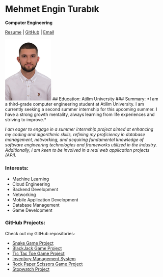# Mehmet Engin Turabık
__Computer Engineering__


[Resume](Mehmet_Engin_Turabık_CV.pdf)  |  [GitHub](https://github.com/enginnturabik)  |  [Email](mailto:engin.turabik43@gmail.com)

<img src="photo.jpg" alt="My Photo" style="max-width:150px; height:auto;">
## Education:
Atilim University
### Summary:
*I am a third-grade computer engineering student at Atilim University. I am currently seeking a second summer internship for this upcoming summer. I have a strong growth mentality, always learning from life experiences and striving to improve.*

*I am eager to engage in a summer internship project aimed at enhancing my coding and algorithmic skills, refining my proficiency in database management, networking, and acquiring fundamental knowledge of software engineering technologies and frameworks utilized in the industry. Additionally, I am keen to be involved in a real web application projects (API).*

### Interests:
- Machine Learning  
- Cloud Engineering
- Backend Development
- Networking
- Mobile Application Development
- Database Management
- Game Development


### GitHub Projects:
Check out my GitHub repositories:
- [Snake Game Project](https://github.com/enginnturabik/Snake-Game)
- [BlackJack Game Project](https://github.com/enginnturabik/BlackJack-game-JS)
- [Tic Tac Toe Game Project](https://github.com/enginnturabik/tic-tac-toe-game)
- [Inventory Management System](https://github.com/enginnturabik/my-database-project)
- [Rock Paper Scissors Game Project](https://github.com/enginnturabik/rock_paper_scissors)
- [Stopwatch Project](https://github.com/enginnturabik/stopwatch_project)

